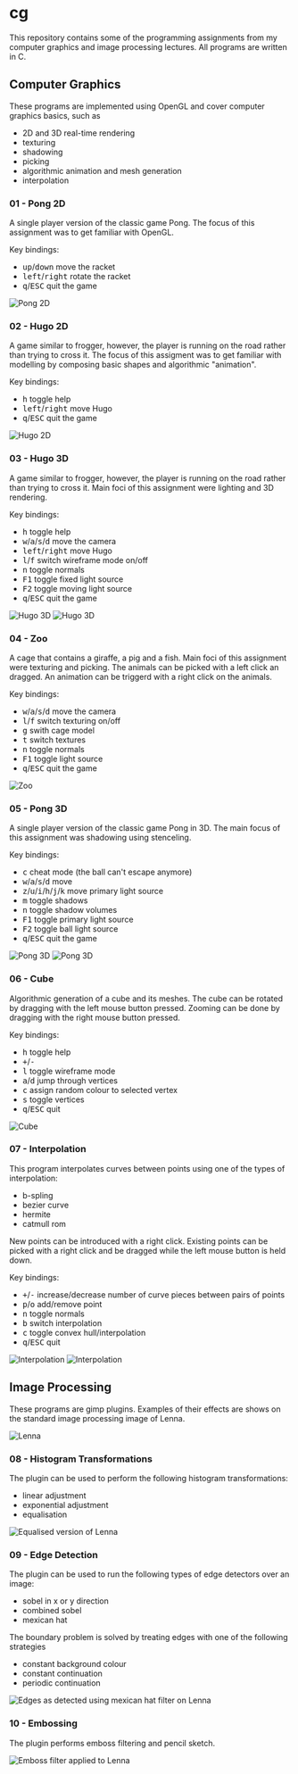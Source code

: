# cg
This repository contains some of the programming assignments from my computer graphics and image processing lectures. All programs are written in C.

## Computer Graphics
These programs are implemented using OpenGL and cover computer graphics basics, such as
* 2D and 3D real-time rendering
* texturing
* shadowing
* picking
* algorithmic animation and mesh generation
* interpolation

### 01 - Pong 2D
A single player version of the classic game Pong. The focus of this assignment was to get familiar with OpenGL.

Key bindings:
* <kbd>up</kbd>/<kbd>down</kbd> move the racket
* <kbd>left</kbd>/<kbd>right</kbd> rotate the racket
* <kbd>q</kbd>/<kbd>ESC</kbd> quit the game

![Pong 2D](https://github.com/chrisbloecker/cg/blob/master/img/pong-2d.png?raw=true)

### 02 - Hugo 2D
A game similar to frogger, however, the player is running on the road rather than trying to cross it. The focus of this assigment was to get familiar with modelling by composing basic shapes and algorithmic "animation".

Key bindings:
* <kbd>h</kbd> toggle help
* <kbd>left</kbd>/<kbd>right</kbd> move Hugo
* <kbd>q</kbd>/<kbd>ESC</kbd> quit the game

![Hugo 2D](https://github.com/chrisbloecker/cg/blob/master/img/hugo-2d.png?raw=true)

### 03 - Hugo 3D
A game similar to frogger, however, the player is running on the road rather than trying to cross it. Main foci of this assignment were lighting and 3D rendering.

Key bindings:
* <kbd>h</kbd> toggle help
* <kbd>w</kbd>/<kbd>a</kbd>/<kbd>s</kbd>/<kbd>d</kbd> move the camera
* <kbd>left</kbd>/<kbd>right</kbd> move Hugo
* <kbd>l</kbd>/<kbd>f</kbd> switch wireframe mode on/off
* <kbd>n</kbd> toggle normals
* <kbd>F1</kbd> toggle fixed light source
* <kbd>F2</kbd> toggle moving light source
* <kbd>q</kbd>/<kbd>ESC</kbd> quit the game

![Hugo 3D](https://github.com/chrisbloecker/cg/blob/master/img/hugo-3d-1.png?raw=true)
![Hugo 3D](https://github.com/chrisbloecker/cg/blob/master/img/hugo-3d-2.png?raw=true)

### 04 - Zoo
A cage that contains a giraffe, a pig and a fish. Main foci of this assignment were texturing and picking. The animals can be picked with a left click an dragged. An animation can be triggerd with a right click on the animals.

Key bindings:
* <kbd>w</kbd>/<kbd>a</kbd>/<kbd>s</kbd>/<kbd>d</kbd> move the camera
* <kbd>l</kbd>/<kbd>f</kbd> switch texturing on/off
* <kbd>g</kbd> swith cage model
* <kbd>t</kbd> switch textures
* <kbd>n</kbd> toggle normals
* <kbd>F1</kbd> toggle light source
* <kbd>q</kbd>/<kbd>ESC</kbd> quit the game

![Zoo](https://github.com/chrisbloecker/cg/blob/master/img/zoo.png?raw=true)

### 05 - Pong 3D
A single player version of the classic game Pong in 3D. The main focus of this assignment was shadowing using stenceling.

Key bindings:
* <kbd>c</kbd> cheat mode (the ball can't escape anymore)
* <kbd>w</kbd>/<kbd>a</kbd>/<kbd>s</kbd>/<kbd>d</kbd> move
* <kbd>z</kbd>/<kbd>u</kbd>/<kbd>i</kbd>/<kbd>h</kbd>/<kbd>j</kbd>/<kbd>k</kbd> move primary light source
* <kbd>m</kbd> toggle shadows
* <kbd>n</kbd> toggle shadow volumes
* <kbd>F1</kbd> toggle primary light source
* <kbd>F2</kbd> toggle ball light source
* <kbd>q</kbd>/<kbd>ESC</kbd> quit the game

![Pong 3D](https://github.com/chrisbloecker/cg/blob/master/img/pong-3d-1.png?raw=true)
![Pong 3D](https://github.com/chrisbloecker/cg/blob/master/img/pong-3d-2.png?raw=true)

### 06 - Cube
Algorithmic generation of a cube and its meshes. The cube can be rotated by dragging with the left mouse button pressed. Zooming can be done by dragging with the right mouse button pressed.

Key bindings:
* <kbd>h</kbd> toggle help
* <kbd>+</kbd>/<kbd>-</kbd>
* <kbd>l</kbd> toggle wireframe mode
* <kbd>a</kbd>/<kbd>d</kbd> jump through vertices
* <kbd>c</kbd> assign random colour to selected vertex
* <kbd>s</kbd> toggle vertices
* <kbd>q</kbd>/<kbd>ESC</kbd> quit

![Cube](https://github.com/chrisbloecker/cg/blob/master/img/cube.png?raw=true)

### 07 - Interpolation
This program interpolates curves between points using one of the types of interpolation:
* b-spling
* bezier curve
* hermite
* catmull rom

New points can be introduced with a right click. Existing points can be picked with a right click and be dragged while the left mouse button is held down.

Key bindings:
* <kbd>+</kbd>/<kbd>-</kbd> increase/decrease number of curve pieces between pairs of points
* <kbd>p</kbd>/<kbd>o</kbd> add/remove point
* <kbd>n</kbd> toggle normals
* <kbd>b</kbd> switch interpolation
* <kbd>c</kbd> toggle convex hull/interpolation
* <kbd>q</kbd>/<kbd>ESC</kbd> quit

![Interpolation](https://github.com/chrisbloecker/cg/blob/master/img/interpolation-1.png?raw=true)
![Interpolation](https://github.com/chrisbloecker/cg/blob/master/img/interpolation-2.png?raw=true)

## Image Processing
These programs are gimp plugins. Examples of their effects are shows on the standard image processing image of Lenna.

![Lenna](https://github.com/chrisbloecker/cg/blob/master/img/Lenna.jpg?raw=true)

### 08 - Histogram Transformations
The plugin can be used to perform the following histogram transformations:
* linear adjustment
* exponential adjustment
* equalisation

![Equalised version of Lenna](https://github.com/chrisbloecker/cg/blob/master/img/Lenna-equalised.jpg?raw=true)

### 09 - Edge Detection
The plugin can be used to run the following types of edge detectors over an image:
* sobel in x or y direction
* combined sobel
* mexican hat

The boundary problem is solved by treating edges with one of the following strategies
* constant background colour
* constant continuation
* periodic continuation

![Edges as detected using mexican hat filter on Lenna](https://github.com/chrisbloecker/cg/blob/master/img/Lenna-mexican-hat.jpg?raw=true)

### 10 - Embossing
The plugin performs emboss filtering and pencil sketch.

![Emboss filter applied to Lenna](https://github.com/chrisbloecker/cg/blob/master/img/Lenna-emboss.jpg?raw=true)
